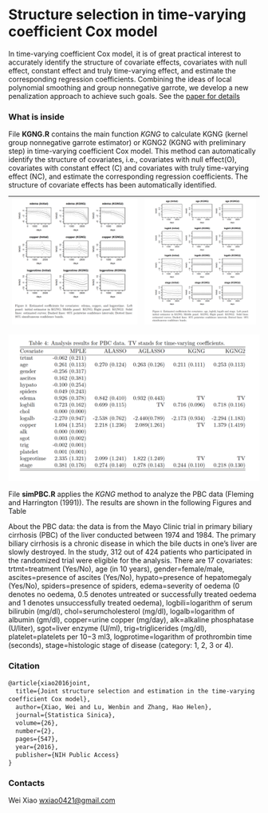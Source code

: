 Structure selection in time-varying coefficient Cox model
=========================================================

In time-varying coefficient Cox model, it is of great practical interest to accurately identify the structure of covariate effects, covariates with null effect, constant effect and truly time-varying effect, and estimate the corresponding
regression coefficients. Combining the ideas of local polynomial smoothing and group nonnegative garrote, we develop a new penalization approach to achieve such goals. See the [paper for details](https://www.ncbi.nlm.nih.gov/pmc/articles/PMC4987133/)

### What is inside
File **KGNG.R** contains the main function *KGNG* to calculate KGNG (kernel group nonnegative garrote estimator) or KGNG2 (KGNG with preliminary step) in time-varying coefficient Cox model. This method can automatically identify the structure of covariates, i.e., covariates with null effect(O), covariates with constant effect (C) and covariates with truly time-varying effect (NC), and estimate the corresponding regression coefficients. The structure of covariate effects has been automatically identified. 

|![Image of convexlar ls](/figures/Figure3.png)|![Image of convexlasso ls](/figures/Figure4.png)|
|:---:|:---:|

![Image of convexlar ls](/figures/Table4.png)

File **simPBC.R** applies the *KGNG* method to analyze the PBC data (Fleming and Harrington (1991)). The results are shown in the following Figures and Table

About the PBC data: the data is from the Mayo Clinic trial in primary biliary cirrhosis (PBC) of the liver conducted between 1974 and 1984. The primary biliary cirrhosis is a chronic disease in which the bile ducts in one’s liver are slowly destroyed. In the study, 312 out of 424 patients who participated in the randomized trial were eligible for the analysis. There are 17 covariates: trtmt=treatment (Yes/No), age (in 10 years), gender=female/male, ascites=presence of ascites (Yes/No), hypato=presence of hepatomegaly (Yes/No), spiders=presence of spiders, edema=severity of oedema (0 denotes no oedema,
0.5 denotes untreated or successfully treated oedema and 1 denotes unsuccessfully treated oedema), logbili=logarithm of serum bilirubin (mg/dl), chol=serumcholesterol (mg/dl), logalb=logarithm of albumin (gm/dl), copper=urine copper (mg/day), alk=alkaline phosphatase (U/liter), sgot=liver enzyme (U/ml), trig=triglicerides (mg/dl), platelet=platelets per 10−3 ml3, logprotime=logarithm of prothrombin time (seconds), stage=histologic stage of disease (category: 1, 2, 3 or 4). 

### Citation
```
@article{xiao2016joint,
  title={Joint structure selection and estimation in the time-varying coefficient Cox model},
  author={Xiao, Wei and Lu, Wenbin and Zhang, Hao Helen},
  journal={Statistica Sinica},
  volume={26},
  number={2},
  pages={547},
  year={2016},
  publisher={NIH Public Access}
}
```
### Contacts
Wei Xiao <wxiao0421@gmail.com>         



